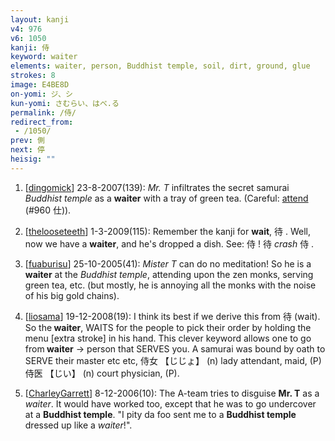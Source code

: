```yaml
---
layout: kanji
v4: 976
v6: 1050
kanji: 侍
keyword: waiter
elements: waiter, person, Buddhist temple, soil, dirt, ground, glue
strokes: 8
image: E4BE8D
on-yomi: ジ、シ
kun-yomi: さむらい、はべ.る
permalink: /侍/
redirect_from:
 - /1050/
prev: 側
next: 停
heisig: ""
---
```


1) [<a href="http://kanji.koohii.com/profile/dingomick">dingomick</a>] 23-8-2007(139): <em>Mr. T</em> infiltrates the secret samurai <em>Buddhist temple</em> as a <strong>waiter</strong> with a tray of green tea. (Careful: <a href="../v4/960.html">attend</a> (#960 仕)).

2) [<a href="http://kanji.koohii.com/profile/thelooseteeth">thelooseteeth</a>] 1-3-2009(115): Remember the kanji for <strong>wait</strong>, 待 . Well, now we have a <strong>waiter</strong>, and he&#039;s dropped a dish. See: 侍 ! 待 <em>crash</em> 侍 .

3) [<a href="http://kanji.koohii.com/profile/fuaburisu">fuaburisu</a>] 25-10-2005(41): <em>Mister T</em> can do no meditation! So he is a<strong> waiter</strong> at the <em>Buddhist temple</em>, attending upon the zen monks, serving green tea, etc. (but mostly, he is annoying all the monks with the noise of his big gold chains).

4) [<a href="http://kanji.koohii.com/profile/liosama">liosama</a>] 19-12-2008(19): I think its best if we derive this from 待 (wait). So the<strong> waiter</strong>, WAITS for the people to pick their order by holding the menu [extra stroke] in his hand. This clever keyword allows one to go from<strong> waiter</strong> -&gt; person that SERVES you. A samurai was bound by oath to SERVE their master etc etc, 侍女 【じじょ】 (n) lady attendant, maid, (P) 侍医 【じい】 (n) court physician, (P).

5) [<a href="http://kanji.koohii.com/profile/CharleyGarrett">CharleyGarrett</a>] 8-12-2006(10): The A-team tries to disguise <strong>Mr. T</strong> as a <em>waiter</em>. It would have worked too, except that he was to go undercover at a <strong>Buddhist temple</strong>. &quot;I pity da foo sent me to a <strong>Buddhist temple</strong> dressed up like a <em>waiter</em>!&quot;.

